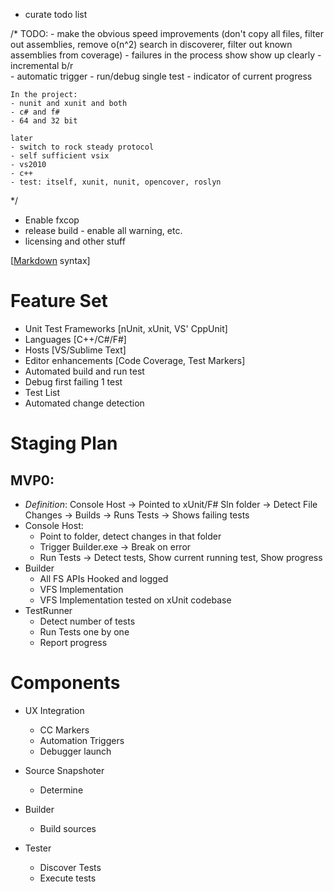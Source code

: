 - curate todo list


/*
    TODO:
    - make the obvious speed improvements (don't copy all files, filter out assemblies, remove o(n^2) search in discoverer, filter out known assemblies from coverage)
    - failures in the process show show up clearly 
    - incremental b/r  
    - automatic trigger
    - run/debug single test
    - indicator of current progress

    In the project:
    - nunit and xunit and both
    - c# and f#
    - 64 and 32 bit

    later 
    - switch to rock steady protocol
    - self sufficient vsix
    - vs2010
    - c++
    - test: itself, xunit, nunit, opencover, roslyn

 */

  - Enable fxcop
  - release build - enable all warning, etc.
  - licensing and other stuff


[[Markdown](http://daringfireball.net/projects/markdown/) syntax]

# Feature Set #
- Unit Test Frameworks [nUnit, xUnit, VS' CppUnit] 
- Languages [C++/C#/F#] 
- Hosts [VS/Sublime Text] 
- Editor enhancements [Code Coverage, Test Markers] 
- Automated build and run test 
- Debug first failing 1 test 
- Test List 
- Automated change detection

# Staging Plan #
## MVP0: ##
- *Definition*: Console Host -> Pointed to xUnit/F# Sln folder -> Detect File Changes -> Builds -> Runs Tests -> Shows failing tests 
- Console Host:
    - Point to folder, detect changes in that folder
    - Trigger Builder.exe -> Break on error
    - Run Tests -> Detect tests, Show current running test, Show progress 
- Builder
    - All FS APIs Hooked and logged
    - VFS Implementation
    - VFS Implementation tested on xUnit codebase
- TestRunner 
    - Detect number of tests
    - Run Tests one by one
    - Report progress

# Components #
- UX Integration 
    - CC Markers 
    - Automation Triggers 
    - Debugger launch 
 
- Source Snapshoter 
    - Determine  
 
- Builder 
    - Build sources 
 
- Tester 
    - Discover Tests 
    - Execute tests 
